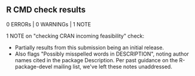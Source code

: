 ## R CMD check results

0 ERRORs | 0 WARNINGs | 1 NOTE

1 NOTE on "checking CRAN incoming feasibility" check:

* Partially results from this submission being an initial release.
* Also flags "Possibly misspelled words in DESCRIPTION", noting author names cited in the package Description. Per past guidance on the R-package-devel mailing list, we've left these notes unaddressed.
